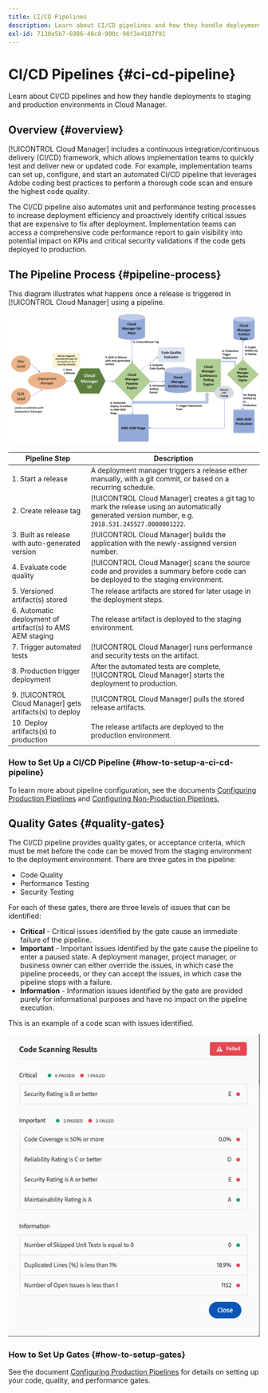 ```yaml
---
title: CI/CD Pipelines
description: Learn about CI/CD pipelines and how they handle deployments to staging and production environments in Cloud Manager.
exl-id: 7130e5b7-6986-48c8-900c-90f3e4187f91
---
```


# CI/CD Pipelines {#ci-cd-pipeline}

Learn about CI/CD pipelines and how they handle deployments to staging and production environments in Cloud Manager.

## Overview {#overview}

[!UICONTROL Cloud Manager] includes a continuous integration/continuous delivery (CI/CD) framework, which allows implementation teams to quickly test and deliver new or updated code. For example, implementation teams can set up, configure, and start an automated CI/CD pipeline that leverages Adobe coding best practices to perform a thorough code scan and ensure the highest code quality.

The CI/CD pipeline also automates unit and performance testing processes to increase deployment efficiency and proactively identify critical issues that are expensive to fix after deployment. Implementation teams can access a comprehensive code performance report to gain visibility into potential impact on KPIs and critical security validations if the code gets deployed to production.

## The Pipeline Process {#pipeline-process}

This diagram illustrates what happens once a release is triggered in [!UICONTROL Cloud Manager] using a pipeline.

![The pipeline process](/help/assets/screen_shot_2018-05-30at82457pm.png)

|Pipeline Step |Description |
|---|---|
| 1. Start a release |A deployment manager triggers a release either manually, with a git commit, or based on a recurring schedule. |
| 2. Create release tag |[!UICONTROL Cloud Manager] creates a git tag to mark the release using an automatically generated version number, e.g. `2018.531.245527.0000001222`. |
| 3. Built as release with auto-generated version |[!UICONTROL Cloud Manager] builds the application with the newly-assigned version number.  |
| 4. Evaluate code quality |[!UICONTROL Cloud Manager] scans the source code and provides a summary before code can be deployed to the staging environment. |
| 5. Versioned artifact(s) stored |The release artifacts are stored for later usage in the deployment steps. |
| 6. Automatic deployment of artifact(s) to AMS AEM staging |The release artifact is deployed to the staging environment. |
| 7. Trigger automated tests |[!UICONTROL Cloud Manager] runs performance and security tests on the artifact. |
| 8. Production trigger deployment |After the automated tests are complete, [!UICONTROL Cloud Manager] starts the deployment to production. |
| 9. [!UICONTROL Cloud Manager] gets artifacts(s) to deploy |[!UICONTROL Cloud Manager] pulls the stored release artifacts. |
| 10. Deploy artifacts(s) to production |The release artifacts are deployed to the production environment. |

### How to Set Up a CI/CD Pipeline {#how-to-setup-a-ci-cd-pipeline}

To learn more about pipeline configuration, see the documents [Configuring Production Pipelines](/help/using/configuring-production-pipelines.md) and [Configuring Non-Production Pipelines.](/help/using/configuring-non-production-pipelines.md)

## Quality Gates {#quality-gates}

The CI/CD pipeline provides quality gates, or acceptance criteria, which must be met before the code can be moved from the staging environment to the deployment environment. There are three gates in the pipeline:

* Code Quality
* Performance Testing
* Security Testing

For each of these gates, there are three levels of issues that can be identified:

* **Critical** - Critical issues identified by the gate cause an immediate failure of the pipeline.
* **Important** - Important issues identified by the gate cause the pipeline to enter a paused state. A deployment manager, project manager, or business owner can either override the issues, in which case the pipeline proceeds, or they can accept the issues, in which case the pipeline stops with a failure.
* **Information** - Information issues identified by the gate are provided purely for informational purposes and have no impact on the pipeline execution.

This is an example of a code scan with issues identified.

![Code scan example](/help/assets/quality-gate-failed.png) 

### How to Set Up Gates {#how-to-setup-gates}

See the document [Configuring Production Pipelines](/help/using/configuring-production-pipelines.md) for details on setting up your code, quality, and performance gates.
